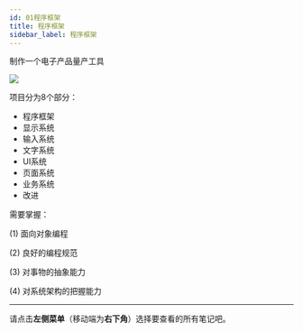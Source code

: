 ```yaml
---
id: 01程序框架
title: 程序框架
sidebar_label: 程序框架
---
```



制作一个电子产品量产工具

![](https://chengblog-1317157518.cos.ap-shanghai.myqcloud.com/blog/%E7%A8%8B%E5%BA%8F%E6%A1%86%E6%9E%B6.png)

项目分为8个部分：

- 程序框架
- 显示系统
- 输入系统
- 文字系统
- UI系统
- 页面系统
- 业务系统
- 改进

需要掌握：

(1) 面向对象编程

(2) 良好的编程规范

(3) 对事物的抽象能力

(4) 对系统架构的把握能力




---

请点击**左侧菜单**（移动端为**右下角**）选择要查看的所有笔记吧。